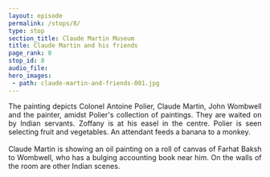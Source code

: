 ```yaml
---
layout: episode
permalink: /stops/8/
type: stop
section_title: Claude Martin Museum
title: Claude Martin and his friends
page_rank: 8
stop_id: 8
audio_file: 
hero_images:
 - path: claude-martin-and-friends-001.jpg
---
```

<div style="text-align: justify">
The painting depicts Colonel Antoine Polier, Claude Martin, John Wombwell and the painter, amidst Polier's collection of paintings. They are waited on by Indian servants. Zoffany is at his easel in the centre. Polier is seen selecting fruit and vegetables. An attendant feeds a banana to a monkey. 
</div>
<br />
<div style="text-align: justify">
Claude Martin is showing an oil painting on a roll of canvas of Farhat Baksh to Wombwell, who has a bulging accounting book near him. On the walls of the room are other Indian scenes.
</div>
<br />




